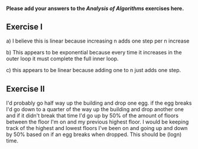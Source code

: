 #### Please add your answers to the ***Analysis of  Algorithms*** exercises here.

## Exercise I

a) I believe this is linear because increasing n adds one step per n increase


b) This appears to be exponential because every time it increases in the outer 
loop it must complete the full inner loop.


c) this appears to be linear because adding one to n just adds one step.

## Exercise II

 I'd probably go half way up the building and drop one egg.
 if the egg breaks I'd go down to a quarter of the way up 
 the building and drop another one and if it didn't break 
 that time I'd go up by 50% of the amount of floors between
 the floor I'm on and my previous highest floor.
 I would be keeping track of the highest and lowest floors
 I've been on and going up and down by 50% based on if an
 egg breaks when dropped.
 This should be (logn) time.
